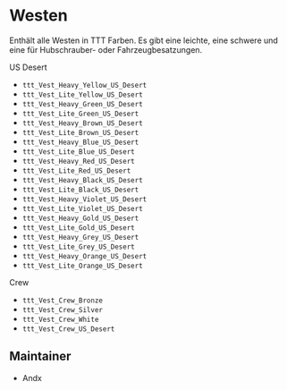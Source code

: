 # Westen

Enthält alle Westen in TTT Farben. Es gibt eine leichte, eine schwere und eine für Hubschrauber- oder Fahrzeugbesatzungen.

US Desert

- `ttt_Vest_Heavy_Yellow_US_Desert`
- `ttt_Vest_Lite_Yellow_US_Desert`
- `ttt_Vest_Heavy_Green_US_Desert`
- `ttt_Vest_Lite_Green_US_Desert`
- `ttt_Vest_Heavy_Brown_US_Desert`
- `ttt_Vest_Lite_Brown_US_Desert`
- `ttt_Vest_Heavy_Blue_US_Desert`
- `ttt_Vest_Lite_Blue_US_Desert`
- `ttt_Vest_Heavy_Red_US_Desert`
- `ttt_Vest_Lite_Red_US_Desert`
- `ttt_Vest_Heavy_Black_US_Desert`
- `ttt_Vest_Lite_Black_US_Desert`
- `ttt_Vest_Heavy_Violet_US_Desert`
- `ttt_Vest_Lite_Violet_US_Desert`
- `ttt_Vest_Heavy_Gold_US_Desert`
- `ttt_Vest_Lite_Gold_US_Desert`
- `ttt_Vest_Heavy_Grey_US_Desert`
- `ttt_Vest_Lite_Grey_US_Desert`
- `ttt_Vest_Heavy_Orange_US_Desert`
- `ttt_Vest_Lite_Orange_US_Desert`

Crew

- `ttt_Vest_Crew_Bronze`
- `ttt_Vest_Crew_Silver`
- `ttt_Vest_Crew_White`
- `ttt_Vest_Crew_US_Desert`

## Maintainer

- Andx
